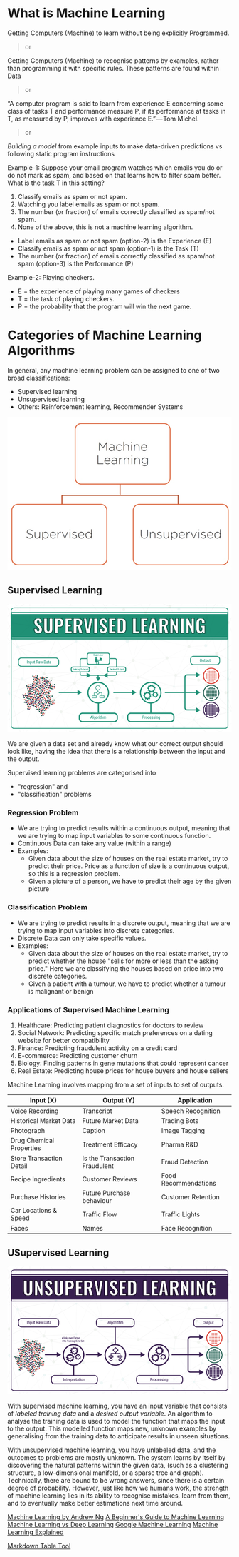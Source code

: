 
# What is  Machine Learning

Getting Computers (Machine) to learn without being explicitly Programmed.

> or

Getting Computers (Machine) to recognise patterns by examples, rather than programming it with specific rules. These patterns are found within Data

> or

“A computer program is said to learn from experience E concerning some class of tasks T and performance measure P, if its performance at tasks in T, as measured by P, improves with experience E.” — Tom Michel.

> or

_Building a model_ from example inputs to make data-driven predictions vs following  static program instructions


Example-1:
Suppose your email program watches which emails you do or do not mark as spam, and based on that learns how to filter spam better. What is the task T in this setting?

1. Classify emails as spam or not spam.
2. Watching you label emails as spam or not spam.
3. The number (or fraction) of emails correctly classified as spam/not spam.
4. None of the above, this is not a machine learning algorithm.

* Label emails as spam or not spam (option-2) is the Experience (E)
* Classify emails as spam or not spam (option-1) is the Task (T)
* The number (or fraction) of emails correctly classified as spam/not spam (option-3) is the Performance (P)

Example-2: 
Playing checkers.

* E = the experience of playing many games of checkers
* T = the task of playing checkers.
* P = the probability that the program will win the next game.

# Categories of Machine Learning Algorithms

In general, any machine learning problem can be assigned to one of two broad classifications:

* Supervised learning
* Unsupervised learning
* Others: Reinforcement learning, Recommender Systems

![Image of ML Categories](/images/ml-categories.jpg)

## Supervised Learning

![Supervised ML](/images/supervised-ml.png)

We are given a data set and already know what our correct output should look like, having the idea that there is a relationship between the input and the output.

Supervised learning problems are categorised into 

* "regression" and
* "classification" problems

### Regression Problem

* We are trying to predict results within a continuous output, meaning that we are trying to map input variables to some continuous function. 
* Continuous Data can take any value (within a range)
* Examples:
  * Given data about the size of houses on the real estate market, try to predict their price. Price as a function of size is a continuous output, so this is a regression problem.
  * Given a picture of a person, we have to predict their age by the given picture

### Classification Problem

* We are trying to predict results in a discrete output,  meaning that we are trying to map input variables into discrete categories.
* Discrete Data can only take specific values.
* Examples:
  * Given data about the size of houses on the real estate market, try to predict whether the house "sells for more or less than the asking price." Here we are classifying the houses based on price into two discrete categories.
  * Given a patient with a tumour, we have to predict whether a tumour is malignant or benign

### Applications of Supervised Machine Learning

1. Healthcare: Predicting patient diagnostics for doctors to review
2. Social Network: Predicting specific match preferences on a dating website for better compatibility
3. Finance: Predicting fraudulent activity on a credit card
4. E-commerce: Predicting customer churn
5. Biology: Finding patterns in gene mutations that could represent cancer
6. Real Estate: Predicting house prices for house buyers and house sellers

Machine Learning involves mapping from a set of inputs to set of outputs.

| Input (X)                | Output (Y)                    | Application          |
|--------------------------|-------------------------------|----------------------|
| Voice Recording          | Transcript                   | Speech Recognition   |
| Historical Market Data   | Future Market Data            | Trading Bots         |
| Photograph               | Caption                       | Image Tagging        |
| Drug Chemical Properties | Treatment Efficacy            | Pharma R&D           |
| Store Transaction Detail | Is the Transaction Fraudulent | Fraud Detection      |
| Recipe Ingredients      | Customer Reviews              | Food Recommendations |
| Purchase Histories       | Future Purchase behaviour     | Customer Retention   |
| Car Locations & Speed    | Traffic Flow                  | Traffic Lights       |
| Faces                    | Names                         | Face Recognition     |


## USupervised Learning

![UNSupervised ML](/images/unsupervised-ml.png)

With supervised machine learning, you have an input variable that consists of _labeled training data_ and a _desired output variable_. An algorithm to analyse the training data is used to model the function that maps the input to the output. This modelled function maps new, unknown examples by generalising from the training data to anticipate results in unseen situations.

With unsupervised machine learning, you have unlabeled data, and the outcomes to problems are mostly unknown. The system learns by itself by discovering the natural patterns within the given data, (such as a clustering structure, a low-dimensional manifold, or a sparse tree and graph). Technically, there are bound to be wrong answers, since there is a certain degree of probability. However, just like how we humans work, the strength of machine learning lies in its ability to recognise mistakes, learn from them, and to eventually make better estimations next time around.

[Machine Learning by Andrew Ng](https://www.coursera.org/learn/machine-learning/lecture/Ujm7v/what-is-machine-learning)
[A Beginner's Guide to Machine Learning](https://www.linkedin.com/pulse/beginners-guide-machine-learning-randy-lao-/?trk=v-feed "Permalink to ")
[Machine Learning vs Deep Learning](https://mc.ai/machine-learning-vs-deep-learning/)
[Google Machine Learning](https://www.youtube.com/watch?v=cKxRvEZd3Mw&list=PLT6elRN3Aer7ncFlaCz8Zz-4B5cnsrOMt)
[Machine Learning Explained](http://bigdata-madesimple.com/machine-learning-explained-understanding-supervised-unsupervised-and-reinforcement-learning/)

[Markdown Table Tool](https://www.tablesgenerator.com/markdown_tables)